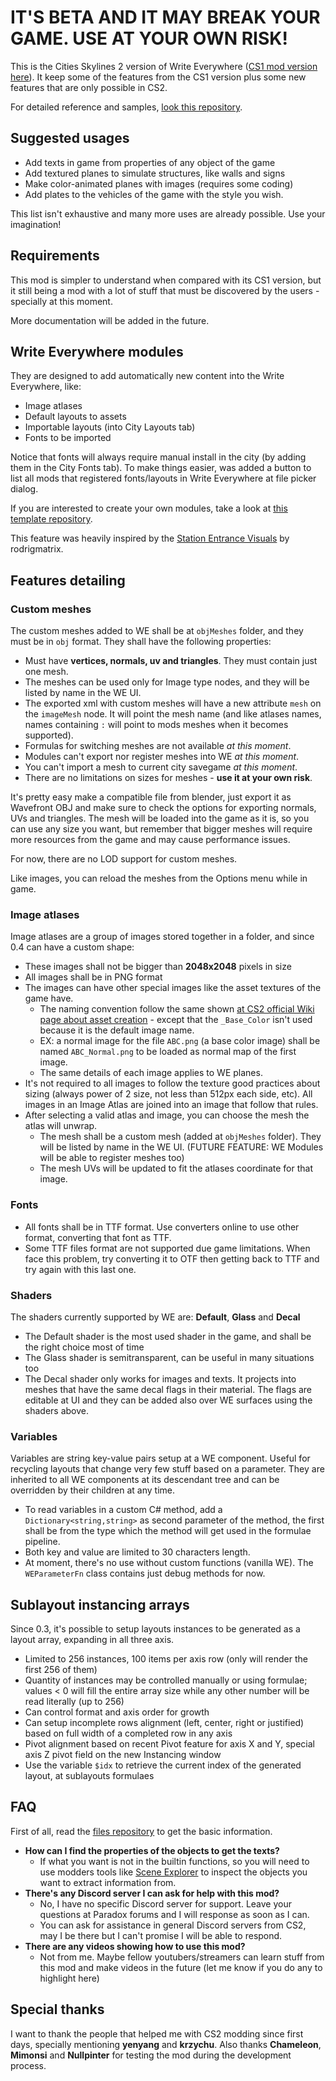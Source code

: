 # IT'S BETA AND IT MAY BREAK YOUR GAME. USE AT YOUR OWN RISK!

This is the Cities Skylines 2 version of Write Everywhere ([CS1 mod version here](https://steamcommunity.com/sharedfiles/filedetails/?id=2887458944)). 
It keep some of the features from the CS1 version plus some new features that are only possible in CS2.

For detailed reference and samples, [look this repository](https://github.com/klyte45/CS2-WriteEverywhereFiles).

## Suggested usages

- Add texts in game from properties of any object of the game
- Add textured planes to simulate structures, like walls and signs
- Make color-animated planes with images (requires some coding)
- Add plates to the vehicles of the game with the style you wish.

This list isn't exhaustive and many more uses are already possible. Use your imagination!

## Requirements

This mod is simpler to understand when compared with its CS1 version, but it still being a mod with a lot of stuff that must be discovered by the users - specially at this moment.

More documentation will be added in the future.

## Write Everywhere modules

They are designed to add automatically new content into the Write Everywhere, like:

- Image atlases
- Default layouts to assets
- Importable layouts (into City Layouts tab)
- Fonts to be imported

Notice that fonts will always require manual install in the city (by adding them in the City Fonts tab). To make things easier, was added a button to list all mods that registered fonts/layouts in Write Everywhere 
at file picker dialog.

If you are interested to create your own modules, take a look at [this template repository](https://github.com/klyte45/CS2-WEModuleTemplate).

This feature was heavily inspired by the [Station Entrance Visuals](https://mods.paradoxplaza.com/mods/94028/Windows) by rodrigmatrix.

## Features detailing


### Custom meshes

The custom meshes added to WE shall be at `objMeshes` folder, and they must be in `obj` format. They shall have the following properties:
  - Must have **vertices, normals, uv and triangles**. They must contain just one mesh.
  - The meshes can be used only for Image type nodes, and they will be listed by name in the WE UI.
  - The exported xml with custom meshes will have a new attribute `mesh` on the `imageMesh` node. It will point the mesh name (and like atlases names, names containing `:` will point to mods meshes when it becomes supported).
  - Formulas for switching meshes are not available *at this moment*.
  - Modules can't export nor register meshes into WE *at this moment*.
  - You can't import a mesh to current city savegame *at this moment*.
  - There are no limitations on sizes for meshes - **use it at your own risk**.
	
It's pretty easy make a compatible file from blender, just export it as Wavefront OBJ and make sure to check the options for exporting normals, UVs and triangles.
The mesh will be loaded into the game as it is, so you can use any size you want, but remember that bigger meshes will require more resources from the game and may cause performance issues.

For now, there are no LOD support for custom meshes.

Like images, you can reload the meshes from the Options menu while in game.

### Image atlases

Image atlases are a group of images stored together in a folder, and since 0.4 can have a custom shape:
- These images shall not be bigger than **2048x2048** pixels in size
- All images shall be in PNG format
- The images can have other special images like the asset textures of the game have.
  - The naming convention follow the same shown [at CS2 official Wiki page about asset creation](https://cs2.paradoxwikis.com/Asset_Creation_Guide) - except that the `_Base_Color` isn't used because it is the default image name.
  - EX: a normal image for the file `ABC.png` (a base color image) shall be named `ABC_Normal.png` to be loaded as normal map of the first image.
  - The same details of each image applies to WE planes.
- It's not required to all images to follow the texture good practices about sizing (always power of 2 size, not less than 512px each side, etc). All images in an Image Atlas are joined into an image that follow that rules.
- After selecting a valid atlas and image, you can choose the mesh the atlas will unwrap. 
  - The mesh shall be a custom mesh (added at `objMeshes` folder). They will be listed by name in the WE UI. (FUTURE FEATURE: WE Modules will be able to register meshes too)
  - The mesh UVs will be updated to fit the atlases coordinate for that image.

### Fonts

- All fonts shall be in TTF format. Use converters online to use other format, converting that font as TTF.
- Some TTF files format are not supported due game limitations. When face this problem, try converting it to OTF then getting back to TTF and try again with this last one.

### Shaders

The shaders currently supported by WE are: **Default**, **Glass** and **Decal**
- The Default shader is the most used shader in the game, and shall be the right choice most of time
- The Glass shader is semitransparent, can be useful in many situations too
- The Decal shader only works for images and texts. It projects into meshes that have the same decal flags in their material. The flags are editable at UI and they can be added also over WE surfaces using the shaders above.

### Variables

Variables are string key-value pairs setup at a WE component. Useful for recycling layouts that change very few stuff based on a parameter. They are inherited to all WE components at its descendant tree and can be overridden by their children at any time.
- To read variables in a custom C# method, add a `Dictionary<string,string>` as second parameter of the method, the first shall be from the type which the method will get used in the formulae pipeline.
- Both key and value are limited to 30 characters length.
- At moment, there's no use without custom functions (vanilla WE). The `WEParameterFn` class contains just debug methods for now.

## Sublayout instancing arrays

Since 0.3, it's possible to setup layouts instances to be generated as a layout array, expanding in all three axis.

- Limited to 256 instances, 100 items per axis row (only will render the first 256 of them)
- Quantity of instances may be controlled manually or using formulae; values < 0 will fill the entire array size while any other number will be read literally (up to 256)
- Can control format and axis order for growth
- Can setup incomplete rows alignment (left, center, right or justified) based on full width of a completed row in any axis
- Pivot alignment based on recent Pivot feature for axis X and Y, special axis Z pivot field on the new Instancing window
- Use the variable `$idx` to retrieve the current index of the generated layout, at sublayouts formulaes 

## FAQ

First of all, read the [files repository](https://github.com/klyte45/CS2-WriteEverywhereFiles) to get the basic information.

- **How can I find the properties of the objects to get the texts?**
  - If what you want is not in the builtin functions, so you will need to use modders tools like [Scene Explorer](https://mods.paradoxplaza.com/mods/74285/Windows) to inspect the objects you want to extract information from.
- **There's any Discord server I can ask for help with this mod?**
  - No, I have no specific Discord server for support. Leave your questions at Paradox forums and I will response as soon as I can.
  - You can ask for assistance in general Discord servers from CS2, may I be there but I can't promise I will be able to respond.
- **There are any videos showing how to use this mod?**
  - Not from me. Maybe fellow youtubers/streamers can learn stuff from this mod and make videos in the future (let me know if you do any to highlight here)

## Special thanks
I want to thank the people that helped me with CS2 modding since first days, specially mentioning **yenyang** and **krzychu**. Also thanks **Chameleon**, **Mimonsi** and **Nullpinter** for testing the mod during the development process.


